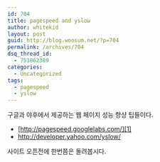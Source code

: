 ```yaml
---
id: 704
title: pagespeed and yslow
author: whitekid
layout: post
guid: http://blog.woosum.net/?p=704
permalink: /archives/704
dsq_thread_id:
  - 751862389
categories:
  - Uncategorized
tags:
  - pagespeed
  - yslow
---
```

구글과 야후에서 제공하는 웹 페이지 성능 향샹 팁들이다.

  * [http://pagespeed.googlelabs.com/][1]
  * <http://developer.yahoo.com/yslow/>

사이트 오픈전에 한번쯤은 돌려봅시다.

 [1]: http://pagespeed.googlelabs.com/#